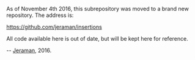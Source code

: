 As of November 4th 2016, this subrepository was moved to a brand new repository. The address is:

https://github.com/jeraman/insertions

All code available here is out of date, but will be kept here for reference.

--
[Jeraman](https://jeraman.info), 2016.
